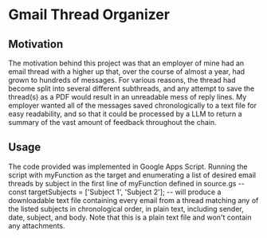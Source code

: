 # Gmail Thread Organizer

## Motivation

The motivation behind this project was that an employer of mine had an email thread with a higher up that, over the course of almost a year, had grown to hundreds of messages. For various reasons, the thread had become split into several different subthreads, and any attempt to save the thread(s) as a PDF would result in an unreadable mess of reply lines. My employer wanted all of the messages saved chronologically to a text file for easy readability, and so that it could be processed by a LLM to return a summary of the vast amount of feedback throughout the chain.

## Usage

The code provided was implemented in Google Apps Script. Running the script with myFunction as the target and enumerating a list of desired email threads by subject in the first line of myFunction defined in source.gs -- const targetSubjects = ['Subject 1', 'Subject 2']; -- will produce a downloadable text file containing every email from a thread matching any of the listed subjects in chronological order, in plain text, including sender, date, subject, and body. Note that this is a plain text file and won't contain any attachments. 
